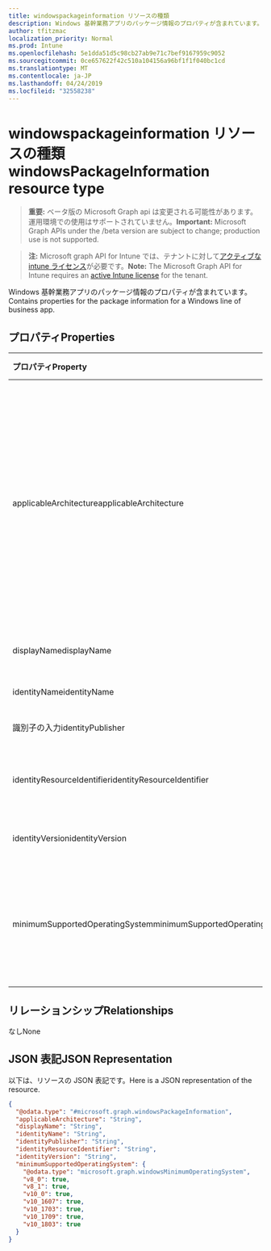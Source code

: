 ```yaml
---
title: windowspackageinformation リソースの種類
description: Windows 基幹業務アプリのパッケージ情報のプロパティが含まれています。
author: tfitzmac
localization_priority: Normal
ms.prod: Intune
ms.openlocfilehash: 5e1dda51d5c98cb27ab9e71c7bef9167959c9052
ms.sourcegitcommit: 0ce657622f42c510a104156a96bf1f1f040bc1cd
ms.translationtype: MT
ms.contentlocale: ja-JP
ms.lasthandoff: 04/24/2019
ms.locfileid: "32558238"
---
```

# <a name="windowspackageinformation-resource-type"></a><span data-ttu-id="8ae5e-103">windowspackageinformation リソースの種類</span><span class="sxs-lookup"><span data-stu-id="8ae5e-103">windowsPackageInformation resource type</span></span>

> <span data-ttu-id="8ae5e-104">**重要:** ベータ版の Microsoft Graph api は変更される可能性があります。運用環境での使用はサポートされていません。</span><span class="sxs-lookup"><span data-stu-id="8ae5e-104">**Important:** Microsoft Graph APIs under the /beta version are subject to change; production use is not supported.</span></span>

> <span data-ttu-id="8ae5e-105">**注:** Microsoft graph API for Intune では、テナントに対して[アクティブな intune ライセンス](https://go.microsoft.com/fwlink/?linkid=839381)が必要です。</span><span class="sxs-lookup"><span data-stu-id="8ae5e-105">**Note:** The Microsoft Graph API for Intune requires an [active Intune license](https://go.microsoft.com/fwlink/?linkid=839381) for the tenant.</span></span>

<span data-ttu-id="8ae5e-106">Windows 基幹業務アプリのパッケージ情報のプロパティが含まれています。</span><span class="sxs-lookup"><span data-stu-id="8ae5e-106">Contains properties for the package information for a Windows line of business app.</span></span>

## <a name="properties"></a><span data-ttu-id="8ae5e-107">プロパティ</span><span class="sxs-lookup"><span data-stu-id="8ae5e-107">Properties</span></span>
|<span data-ttu-id="8ae5e-108">プロパティ</span><span class="sxs-lookup"><span data-stu-id="8ae5e-108">Property</span></span>|<span data-ttu-id="8ae5e-109">型</span><span class="sxs-lookup"><span data-stu-id="8ae5e-109">Type</span></span>|<span data-ttu-id="8ae5e-110">説明</span><span class="sxs-lookup"><span data-stu-id="8ae5e-110">Description</span></span>|
|:---|:---|:---|
|<span data-ttu-id="8ae5e-111">applicableArchitecture</span><span class="sxs-lookup"><span data-stu-id="8ae5e-111">applicableArchitecture</span></span>|[<span data-ttu-id="8ae5e-112">windowsArchitecture</span><span class="sxs-lookup"><span data-stu-id="8ae5e-112">windowsArchitecture</span></span>](../resources/intune-apps-windowsarchitecture.md)|<span data-ttu-id="8ae5e-113">このアプリを実行できる Windows アーキテクチャ。</span><span class="sxs-lookup"><span data-stu-id="8ae5e-113">The Windows architecture for which this app can run on.</span></span> <span data-ttu-id="8ae5e-114">可能な値は `none`、`x86`、`x64`、`arm`、`neutral`、`arm64` です。</span><span class="sxs-lookup"><span data-stu-id="8ae5e-114">Possible values are: `none`, `x86`, `x64`, `arm`, `neutral`, `arm64`.</span></span>|
|<span data-ttu-id="8ae5e-115">displayName</span><span class="sxs-lookup"><span data-stu-id="8ae5e-115">displayName</span></span>|<span data-ttu-id="8ae5e-116">String</span><span class="sxs-lookup"><span data-stu-id="8ae5e-116">String</span></span>|<span data-ttu-id="8ae5e-117">表示名を指定します。</span><span class="sxs-lookup"><span data-stu-id="8ae5e-117">The Display Name.</span></span>|
|<span data-ttu-id="8ae5e-118">identityName</span><span class="sxs-lookup"><span data-stu-id="8ae5e-118">identityName</span></span>|<span data-ttu-id="8ae5e-119">String</span><span class="sxs-lookup"><span data-stu-id="8ae5e-119">String</span></span>|<span data-ttu-id="8ae5e-120">ID 名。</span><span class="sxs-lookup"><span data-stu-id="8ae5e-120">The Identity Name.</span></span>|
|<span data-ttu-id="8ae5e-121">識別子の入力</span><span class="sxs-lookup"><span data-stu-id="8ae5e-121">identityPublisher</span></span>|<span data-ttu-id="8ae5e-122">String</span><span class="sxs-lookup"><span data-stu-id="8ae5e-122">String</span></span>|<span data-ttu-id="8ae5e-123">id 発行者。</span><span class="sxs-lookup"><span data-stu-id="8ae5e-123">The Identity Publisher.</span></span>|
|<span data-ttu-id="8ae5e-124">identityResourceIdentifier</span><span class="sxs-lookup"><span data-stu-id="8ae5e-124">identityResourceIdentifier</span></span>|<span data-ttu-id="8ae5e-125">String</span><span class="sxs-lookup"><span data-stu-id="8ae5e-125">String</span></span>|<span data-ttu-id="8ae5e-126">ID のリソースの識別子。</span><span class="sxs-lookup"><span data-stu-id="8ae5e-126">The Identity Resource Identifier.</span></span>|
|<span data-ttu-id="8ae5e-127">identityVersion</span><span class="sxs-lookup"><span data-stu-id="8ae5e-127">identityVersion</span></span>|<span data-ttu-id="8ae5e-128">String</span><span class="sxs-lookup"><span data-stu-id="8ae5e-128">String</span></span>|<span data-ttu-id="8ae5e-129">id のバージョン。</span><span class="sxs-lookup"><span data-stu-id="8ae5e-129">The Identity Version.</span></span>|
|<span data-ttu-id="8ae5e-130">minimumSupportedOperatingSystem</span><span class="sxs-lookup"><span data-stu-id="8ae5e-130">minimumSupportedOperatingSystem</span></span>|[<span data-ttu-id="8ae5e-131">windowsMinimumOperatingSystem</span><span class="sxs-lookup"><span data-stu-id="8ae5e-131">windowsMinimumOperatingSystem</span></span>](../resources/intune-apps-windowsminimumoperatingsystem.md)|<span data-ttu-id="8ae5e-132">該当するオペレーティング システムの最小の値です。</span><span class="sxs-lookup"><span data-stu-id="8ae5e-132">The value for the minimum applicable operating system.</span></span>|

## <a name="relationships"></a><span data-ttu-id="8ae5e-133">リレーションシップ</span><span class="sxs-lookup"><span data-stu-id="8ae5e-133">Relationships</span></span>
<span data-ttu-id="8ae5e-134">なし</span><span class="sxs-lookup"><span data-stu-id="8ae5e-134">None</span></span>

## <a name="json-representation"></a><span data-ttu-id="8ae5e-135">JSON 表記</span><span class="sxs-lookup"><span data-stu-id="8ae5e-135">JSON Representation</span></span>
<span data-ttu-id="8ae5e-136">以下は、リソースの JSON 表記です。</span><span class="sxs-lookup"><span data-stu-id="8ae5e-136">Here is a JSON representation of the resource.</span></span>
<!-- {
  "blockType": "resource",
  "@odata.type": "microsoft.graph.windowsPackageInformation"
}
-->
``` json
{
  "@odata.type": "#microsoft.graph.windowsPackageInformation",
  "applicableArchitecture": "String",
  "displayName": "String",
  "identityName": "String",
  "identityPublisher": "String",
  "identityResourceIdentifier": "String",
  "identityVersion": "String",
  "minimumSupportedOperatingSystem": {
    "@odata.type": "microsoft.graph.windowsMinimumOperatingSystem",
    "v8_0": true,
    "v8_1": true,
    "v10_0": true,
    "v10_1607": true,
    "v10_1703": true,
    "v10_1709": true,
    "v10_1803": true
  }
}
```





